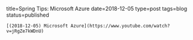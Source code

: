 
title=Spring Tips: Microsoft Azure
date=2018-12-05
type=post
tags=blog
status=published
~~~~~~
[(2018-12-05) Microsoft Azure](https://www.youtube.com/watch?v=jRgZe7kWDnU) 
            